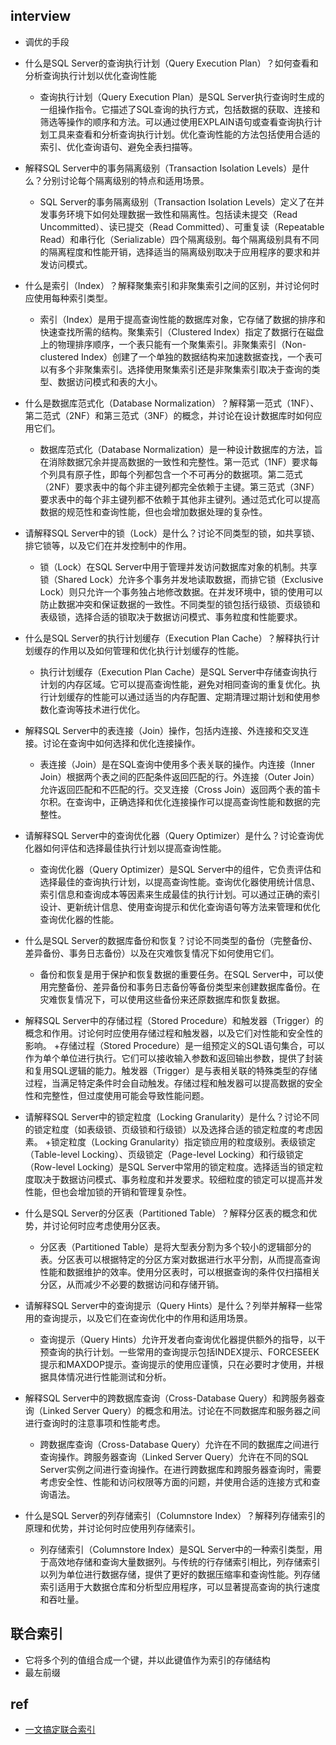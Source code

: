 ## interview
+ 调优的手段

+ 什么是SQL Server的查询执行计划（Query Execution Plan）？如何查看和分析查询执行计划以优化查询性能
    + 查询执行计划（Query Execution Plan）是SQL Server执行查询时生成的一组操作指令。它描述了SQL查询的执行方式，包括数据的获取、连接和筛选等操作的顺序和方法。可以通过使用EXPLAIN语句或查看查询执行计划工具来查看和分析查询执行计划。优化查询性能的方法包括使用合适的索引、优化查询语句、避免全表扫描等。

+ 解释SQL Server中的事务隔离级别（Transaction Isolation Levels）是什么？分别讨论每个隔离级别的特点和适用场景。
    + SQL Server的事务隔离级别（Transaction Isolation Levels）定义了在并发事务环境下如何处理数据一致性和隔离性。包括读未提交（Read Uncommitted）、读已提交（Read Committed）、可重复读（Repeatable Read）和串行化（Serializable）四个隔离级别。每个隔离级别具有不同的隔离程度和性能开销，选择适当的隔离级别取决于应用程序的要求和并发访问模式。

+ 什么是索引（Index）？解释聚集索引和非聚集索引之间的区别，并讨论何时应使用每种索引类型。
    + 索引（Index）是用于提高查询性能的数据库对象，它存储了数据的排序和快速查找所需的结构。聚集索引（Clustered Index）指定了数据行在磁盘上的物理排序顺序，一个表只能有一个聚集索引。非聚集索引（Non-clustered Index）创建了一个单独的数据结构来加速数据查找，一个表可以有多个非聚集索引。选择使用聚集索引还是非聚集索引取决于查询的类型、数据访问模式和表的大小。

+ 什么是数据库范式化（Database Normalization）？解释第一范式（1NF）、第二范式（2NF）和第三范式（3NF）的概念，并讨论在设计数据库时如何应用它们。
    + 数据库范式化（Database Normalization）是一种设计数据库的方法，旨在消除数据冗余并提高数据的一致性和完整性。第一范式（1NF）要求每个列具有原子性，即每个列都包含一个不可再分的数据项。第二范式（2NF）要求表中的每个非主键列都完全依赖于主键。第三范式（3NF）要求表中的每个非主键列都不依赖于其他非主键列。通过范式化可以提高数据的规范性和查询性能，但也会增加数据处理的复杂性。

+ 请解释SQL Server中的锁（Lock）是什么？讨论不同类型的锁，如共享锁、排它锁等，以及它们在并发控制中的作用。
    + 锁（Lock）在SQL Server中用于管理并发访问数据库对象的机制。共享锁（Shared Lock）允许多个事务并发地读取数据，而排它锁（Exclusive Lock）则只允许一个事务独占地修改数据。在并发环境中，锁的使用可以防止数据冲突和保证数据的一致性。不同类型的锁包括行级锁、页级锁和表级锁，选择合适的锁取决于数据访问模式、事务粒度和性能要求。

+ 什么是SQL Server的执行计划缓存（Execution Plan Cache）？解释执行计划缓存的作用以及如何管理和优化执行计划缓存的性能。
    + 执行计划缓存（Execution Plan Cache）是SQL Server中存储查询执行计划的内存区域。它可以提高查询性能，避免对相同查询的重复优化。执行计划缓存的性能可以通过适当的内存配置、定期清理过期计划和使用参数化查询等技术进行优化。

+ 解释SQL Server中的表连接（Join）操作，包括内连接、外连接和交叉连接。讨论在查询中如何选择和优化连接操作。
    + 表连接（Join）是在SQL查询中使用多个表关联的操作。内连接（Inner Join）根据两个表之间的匹配条件返回匹配的行。外连接（Outer Join）允许返回匹配和不匹配的行。交叉连接（Cross Join）返回两个表的笛卡尔积。在查询中，正确选择和优化连接操作可以提高查询性能和数据的完整性。

+ 请解释SQL Server中的查询优化器（Query Optimizer）是什么？讨论查询优化器如何评估和选择最佳执行计划以提高查询性能。
    +  查询优化器（Query Optimizer）是SQL Server中的组件，它负责评估和选择最佳的查询执行计划，以提高查询性能。查询优化器使用统计信息、索引信息和查询成本等因素来生成最佳的执行计划。可以通过正确的索引设计、更新统计信息、使用查询提示和优化查询语句等方法来管理和优化查询优化器的性能。

+ 什么是SQL Server的数据库备份和恢复？讨论不同类型的备份（完整备份、差异备份、事务日志备份）以及在灾难恢复情况下如何使用它们。
    + 备份和恢复是用于保护和恢复数据的重要任务。在SQL Server中，可以使用完整备份、差异备份和事务日志备份等备份类型来创建数据库备份。在灾难恢复情况下，可以使用这些备份来还原数据库和恢复数据。

+ 解释SQL Server中的存储过程（Stored Procedure）和触发器（Trigger）的概念和作用。讨论何时应使用存储过程和触发器，以及它们对性能和安全性的影响。
     +存储过程（Stored Procedure）是一组预定义的SQL语句集合，可以作为单个单位进行执行。它们可以接收输入参数和返回输出参数，提供了封装和复用SQL逻辑的能力。触发器（Trigger）是与表相关联的特殊类型的存储过程，当满足特定条件时会自动触发。存储过程和触发器可以提高数据的安全性和完整性，但过度使用可能会导致性能问题。

+ 请解释SQL Server中的锁定粒度（Locking Granularity）是什么？讨论不同的锁定粒度（如表级锁、页级锁和行级锁）以及选择合适的锁定粒度的考虑因素。
     +锁定粒度（Locking Granularity）指定锁应用的粒度级别。表级锁定（Table-level Locking）、页级锁定（Page-level Locking）和行级锁定（Row-level Locking）是SQL Server中常用的锁定粒度。选择适当的锁定粒度取决于数据访问模式、事务粒度和并发要求。较细粒度的锁定可以提高并发性能，但也会增加锁的开销和管理复杂性。

+ 什么是SQL Server的分区表（Partitioned Table）？解释分区表的概念和优势，并讨论何时应考虑使用分区表。
    + 分区表（Partitioned Table）是将大型表分割为多个较小的逻辑部分的表。分区表可以根据特定的分区方案对数据进行水平分割，从而提高查询性能和数据维护的效率。使用分区表时，可以根据查询的条件仅扫描相关分区，从而减少不必要的数据访问和存储开销。

+ 请解释SQL Server中的查询提示（Query Hints）是什么？列举并解释一些常用的查询提示，以及它们在查询优化中的作用和适用场景。
    + 查询提示（Query Hints）允许开发者向查询优化器提供额外的指导，以干预查询的执行计划。一些常用的查询提示包括INDEX提示、FORCESEEK提示和MAXDOP提示。查询提示的使用应谨慎，只在必要时才使用，并根据具体情况进行性能测试和分析。

+ 解释SQL Server中的跨数据库查询（Cross-Database Query）和跨服务器查询（Linked Server Query）的概念和用法。讨论在不同数据库和服务器之间进行查询时的注意事项和性能考虑。
    + 跨数据库查询（Cross-Database Query）允许在不同的数据库之间进行查询操作。跨服务器查询（Linked Server Query）允许在不同的SQL Server实例之间进行查询操作。在进行跨数据库和跨服务器查询时，需要考虑安全性、性能和访问权限等方面的问题，并使用合适的连接方式和查询语法。

+ 什么是SQL Server的列存储索引（Columnstore Index）？解释列存储索引的原理和优势，并讨论何时应使用列存储索引。
    + 列存储索引（Columnstore Index）是SQL Server中的一种索引类型，用于高效地存储和查询大量数据列。与传统的行存储索引相比，列存储索引以列为单位进行数据存储，提供了更好的数据压缩率和查询性能。列存储索引适用于大数据仓库和分析型应用程序，可以显著提高查询的执行速度和吞吐量。

## 联合索引
+ 它将多个列的值组合成一个键，并以此键值作为索引的存储结构
+ 最左前缀


## ref
+ [一文搞定联合索引](https://zhuanlan.zhihu.com/p/110427099)